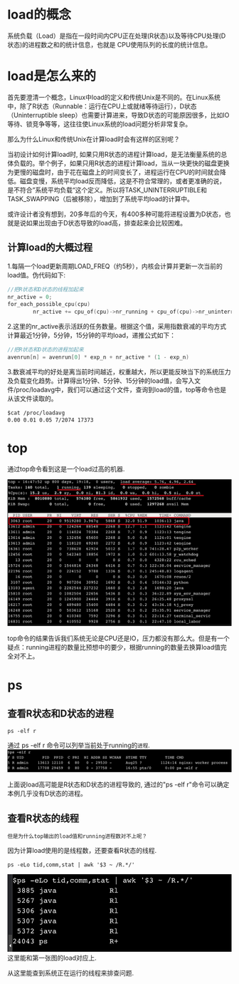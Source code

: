 # load的概念

系统负载（Load）是指在一段时间内CPU正在处理(R状态)以及等待CPU处理(D状态)的进程数之和的统计信息，也就是 CPU使用队列的长度的统计信息。

# load是怎么来的

首先要澄清一个概念，Linux中load的定义和传统Unix是不同的。在Linux系统中，除了R状态（Runnable：运行在CPU上或就绪等待运行），D状态（Uninterruptible sleep）也需要计算进来，导致D状态的可能原因很多，比如IO等待、锁竞争等等，这往往使Linux系统的load问题分析非常复杂。

那么为什么Linux和传统Unix在计算load时会有这样的区别呢？

当初设计如何计算load时, 如果只用R状态的进程计算load，是无法衡量系统的总体负载的。举个例子，如果只用R状态的进程计算load，当从一块更快的磁盘更换为更慢的磁盘时，由于花在磁盘上的时间变长了，进程运行在CPU的时间就会降低。磁盘变慢，系统平均load反而降低，这是不符合常理的，或者更准确的说，是不符合”系统平均负载“这个定义。所以将TASK_UNINTERRUPTIBLE和TASK_SWAPPING（后被移除），增加到了系统平均load的计算中。

或许设计者没有想到，20多年后的今天，有400多种可能将进程设置为D状态，也就是说如果出现由于D状态导致的load高，排查起来会比较困难。

## 计算load的大概过程

1.每隔一个load更新周期LOAD_FREQ（约5秒），内核会计算并更新一次当前的load值。伪代码如下: 
```C
//把R状态和D状态的线程加起来
nr_active = 0;
for_each_possible_cpu(cpu)
        nr_active += cpu_of(cpu)->nr_running + cpu_of(cpu)->nr_uninterruptible;
```

2.这里的nr_active表示活跃的任务数量。根据这个值，采用指数衰减的平均方式计算最近1分钟，5分钟，15分钟的平均load，递推公式如下：
```C
//把R状态和D状态的进程加起来
avenrun[n] = avenrun[0] * exp_n + nr_active * (1 - exp_n)
```
3.数衰减平均的好处是离当前时间越近，权重越大，所以更能反映当下的系统压力及负载变化趋势。计算得出1分钟、5分钟、15分钟的load值，会写入文件/proc/loadavg中，我们可以通过这个文件，查询到load的值，top等命令也是从该文件读取的。

```
$cat /proc/loadavg
0.00 0.01 0.05 7/2074 17373
```


# top
通过top命令看到这是一个load过高的机器.

![avatar](./resource/load%E8%BF%87%E9%AB%98%E9%97%AE%E9%A2%98%E6%8E%92%E6%9F%A5.png)

top命令的结果告诉我们系统无论是CPU还是IO，压力都没有那么大。但是有一个疑点：running进程的数量比预想中的要少，根据running的数量去换算load值完全对不上。

# ps

## 查看R状态和D状态的进程
```
ps -elf r
```
通过 ps -elf r 命令可以列举当前处于running的`进程`.
![avatar](./resource/load过高问题排查2.png)

上面说load高可能是R状态和D状态的进程导致的, 通过的"ps -elf r"命令可以确定本例几乎没有D状态的进程。

## 查看R状态的线程
`但是为什么top输出的load值和running进程数对不上呢？`

因为计算load使用的是线程数，还要查看R状态的线程.
```
ps -eLo tid,comm,stat | awk '$3 ~ /R.*/'
```
![avatar](./resource/load%E8%BF%87%E9%AB%98%E9%97%AE%E9%A2%98%E6%8E%92%E6%9F%A53.png)
这里能和第一张图的load对应上.

从这里能查到系统正在运行的线程来排查问题.




